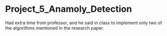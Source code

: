# Project_5_Anamoly_Detection
Had extra time from professor, and he said in class to implement only two of the algorithms mentioned in the research paper.
